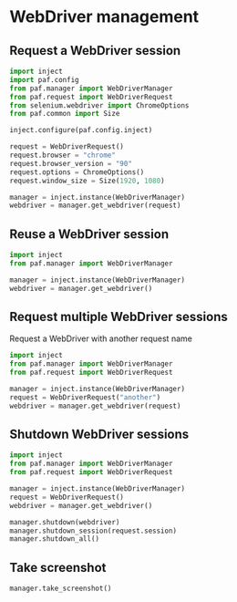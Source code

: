 # WebDriver management

## Request a WebDriver session

```python
import inject
import paf.config
from paf.manager import WebDriverManager
from paf.request import WebDriverRequest
from selenium.webdriver import ChromeOptions
from paf.common import Size

inject.configure(paf.config.inject)

request = WebDriverRequest()
request.browser = "chrome"
request.browser_version = "90"
request.options = ChromeOptions()
request.window_size = Size(1920, 1080)

manager = inject.instance(WebDriverManager)
webdriver = manager.get_webdriver(request)
```

## Reuse a WebDriver session

```python
import inject
from paf.manager import WebDriverManager

manager = inject.instance(WebDriverManager)
webdriver = manager.get_webdriver()
```

## Request multiple WebDriver sessions

Request a WebDriver with another request name 
```python
import inject
from paf.manager import WebDriverManager
from paf.request import WebDriverRequest

manager = inject.instance(WebDriverManager)
request = WebDriverRequest("another")
webdriver = manager.get_webdriver(request)
```

## Shutdown WebDriver sessions

```python
import inject
from paf.manager import WebDriverManager
from paf.request import WebDriverRequest

manager = inject.instance(WebDriverManager)
request = WebDriverRequest()
webdriver = manager.get_webdriver()

manager.shutdown(webdriver)
manager.shutdown_session(request.session)
manager.shutdown_all()
```

## Take screenshot
```python
manager.take_screenshot()
```
